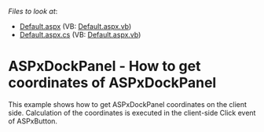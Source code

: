<!-- default file list -->
*Files to look at*:

* [Default.aspx](./CS/WebSite/Default.aspx) (VB: [Default.aspx.vb](./VB/WebSite/Default.aspx.vb))
* [Default.aspx.cs](./CS/WebSite/Default.aspx.cs) (VB: [Default.aspx.vb](./VB/WebSite/Default.aspx.vb))
<!-- default file list end -->
# ASPxDockPanel - How to get coordinates of ASPxDockPanel


<p>This example shows how to get ASPxDockPanel coordinates on the client side. Calculation of the coordinates is executed in the client-side Click event of ASPxButton.</p>

<br/>


